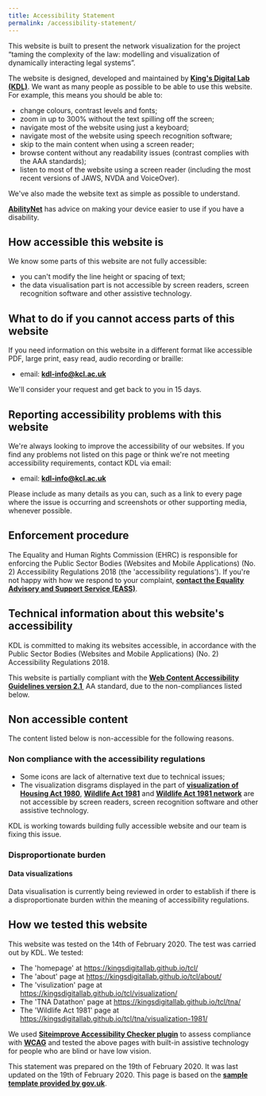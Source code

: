 ```yaml
---
title: Accessibility Statement
permalink: /accessibility-statement/
---
```


<div class="narrow">
    <p>This website is built to present the network visualization for the project “taming the complexity of the law: modelling and visualization of dynamically interacting legal systems”. </p>
    <p>The website is designed, developed and maintained by <strong><a href="https://www.kdl.kcl.ac.uk/">King's Digital Lab (KDL)</a></strong>. We want as many people as possible to be able to use this website. For example, this means you should be able to:</p>
        <ul>
            <li>change colours, contrast levels and fonts;</li>
            <li>zoom in up to 300% without the text spilling off the screen;</li>
            <li>navigate most of the website using just a keyboard;</li>
            <li>navigate most of the website using speech recognition software;</li>
            <li>skip to the main content when using a screen reader;</li>
            <li>browse content without any readability issues (contrast complies with the AAA standards);</li>
            <li>listen to most of the website using a screen reader (including the most recent versions of JAWS, NVDA and VoiceOver).</li>
        </ul>
    <p>We've also made the website text as simple as possible to understand.</p>
    <p><strong><a href="https://mcmw.abilitynet.org.uk/">AbilityNet</a></strong> has advice on making your device easier to use if you have a disability.</p>

<h2>How accessible this website is</h2>
    <p>We know some parts of this website are not fully accessible:</p>
	    <ul>
            <li>you can't modify the line height or spacing of text;</li>
            <li>the data visualisation part is not accessible by screen readers, screen recognition software and other assistive technology. </li>
        </ul>

<h2>What to do if you cannot access parts of this website</h2>
    <p>If you need information on this website in a different format like accessible PDF, large print, easy read, audio recording or braille:</p>
        <ul>
            <li>email: <strong><a href="mailto:kdl-info@kcl.ac.uk">kdl-info@kcl.ac.uk</a></strong></li>
        </ul>
    <p>We'll consider your request and get back to you in 15 days.</p>

<h2>Reporting accessibility problems with this website</h2>
    <p>We're always looking to improve the accessibility of our websites. If you find any problems not listed on this page or think we're not meeting accessibility requirements, contact KDL via email:</p>
        <ul>
            <li>email: <strong><a href="mailto:kdl-info@kcl.ac.uk">kdl-info@kcl.ac.uk</a></strong></li>
        </ul>
    <p>Please include as many details as you can, such as a link to every page where the issue is occurring and screenshots or other supporting media, whenever possible.</p>

<h2>Enforcement procedure</h2>
    <p>The Equality and Human Rights Commission (EHRC) is responsible for enforcing the Public Sector Bodies (Websites and Mobile Applications) (No. 2) Accessibility Regulations 2018 (the 'accessibility regulations'). If you're not happy with how we respond to your complaint, <strong><a href="https://www.equalityadvisoryservice.com/">contact the Equality Advisory and Support Service (EASS)</a></strong>.</p>

<h2>Technical information about this website's accessibility</h2>
    <p>KDL is committed to making its websites accessible, in accordance with the Public Sector Bodies (Websites and Mobile Applications) (No. 2) Accessibility Regulations 2018.</p>
    <p>This website is partially compliant with the <strong><a href="https://www.w3.org/TR/WCAG21/">Web Content Accessibility Guidelines version 2.1 </a></strong> AA standard, due to the non-compliances listed below.</p>

<h2>Non accessible content</h2>
    <p>The content listed below is non-accessible for the following reasons.<p>
    <h3>Non compliance with the accessibility regulations</h3>
        <ul>
            <li>Some icons are lack of alternative text due to technical issues;</li>
            <li>The visualization disgrams displayed in the part of <strong><a href="https://kingsdigitallab.github.io/tcl/visualization/">visualization of Housing Act 1980</a></strong>, <strong><a href="https://kingsdigitallab.github.io/tcl/tna/visualization-1981/"> Wildlife Act 1981</a></strong> and <strong><a href="https://kingsdigitallab.github.io/tcl/tna/visualization-1981-network/">Wildlife Act 1981 network</a></strong> are not accessible by screen readers, screen recognition software and other assistive technology.</li>
        </ul>
    <p>KDL is working towards building fully accessible website and our team is fixing this issue.</p>
    <h3>Disproportionate burden</h3>
        <h4>Data visualizations</h4>
        <p>Data visualisation is currently being reviewed in order to establish if there is a disproportionate burden within the meaning of accessibility regulations.</p>


<h2>How we tested this website</h2>
<p>This website was tested on the 14th of February 2020. The test was carried out by KDL. We tested:</p>
    <ul>
        <li>The 'homepage' at <a href="https://kingsdigitallab.github.io/tcl/">https://kingsdigitallab.github.io/tcl/</a></li>
	    <li>The 'about' page at <a href="https://kingsdigitallab.github.io/tcl/about/">https://kingsdigitallab.github.io/tcl/about/</a></li>
	    <li>The 'visulization' page at <a href="https://kingsdigitallab.github.io/tcl/visualization/">https://kingsdigitallab.github.io/tcl/visualization/</a></li>
	    <li>The 'TNA Datathon' page at <a href="https://kingsdigitallab.github.io/tcl/tna/">https://kingsdigitallab.github.io/tcl/tna/</a></li>
	    <li>The 'Wildlife Act 1981' page at <a href="https://kingsdigitallab.github.io/tcl/tna/visualization-1981/">https://kingsdigitallab.github.io/tcl/tna/visualization-1981/</a></li>
    </ul>

<p>We used <strong><a href="https://siteimprove.com/en/core-platform/integrations/browser-extensions/">Siteimprove Accessibility Checker plugin</a></strong> to assess compliance with <strong><a href="https://www.w3.org/TR/WCAG21/">WCAG</a></strong> and tested the above pages with built-in assistive technology for people who are blind or have low vision.</p>
<p>This statement was prepared on the 19th of February 2020. It was last updated on the 19th of February 2020. This page is based on the <strong><a href="https://www.gov.uk/government/publications/sample-accessibility-statement/sample-accessibility-statement-for-a-fictional-public-sector-website">sample template provided by gov.uk</a></strong>.</p>

